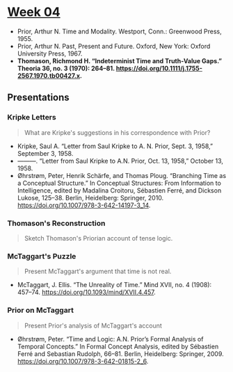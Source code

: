# [Week 04](https://github.com/benbrastmckie/ModalHistory/tree/master?tab=readme-ov-file#week-04-prior-and-thomason-mar-3)

- Prior, Arthur N. Time and Modality. Westport, Conn.: Greenwood Press, 1955.
- Prior, Arthur N. Past, Present and Future. Oxford, New York: Oxford University Press, 1967.
- **Thomason, Richmond H. “Indeterminist Time and Truth-Value Gaps.” Theoria 36, no. 3 (1970): 264–81. https://doi.org/10.1111/j.1755-2567.1970.tb00427.x.**

## Presentations

### Kripke Letters

> What are Kripke's suggestions in his correspondence with Prior?

- Kripke, Saul A. “Letter from Saul Kripke to A. N. Prior, Sept. 3, 1958,” September 3, 1958.
- ———. “Letter from Saul Kripke to A.N. Prior, Oct. 13, 1958,” October 13, 1958.
- Øhrstrøm, Peter, Henrik Schärfe, and Thomas Ploug. “Branching Time as a Conceptual Structure.” In Conceptual Structures: From Information to Intelligence, edited by Madalina Croitoru, Sébastien Ferré, and Dickson Lukose, 125–38. Berlin, Heidelberg: Springer, 2010. https://doi.org/10.1007/978-3-642-14197-3_14.

### Thomason's Reconstruction

> Sketch Thomason's Priorian account of tense logic.

### McTaggart's Puzzle

> Present McTaggart's argument that time is not real.

- McTaggart, J. Ellis. “The Unreality of Time.” Mind XVII, no. 4 (1908): 457–74. https://doi.org/10.1093/mind/XVII.4.457.

### Prior on McTaggart

> Present Prior's analysis of McTaggart's account

- Øhrstrøm, Peter. “Time and Logic: A.N. Prior’s Formal Analysis of Temporal Concepts.” In Formal Concept Analysis, edited by Sébastien Ferré and Sebastian Rudolph, 66–81. Berlin, Heidelberg: Springer, 2009. https://doi.org/10.1007/978-3-642-01815-2_6.
